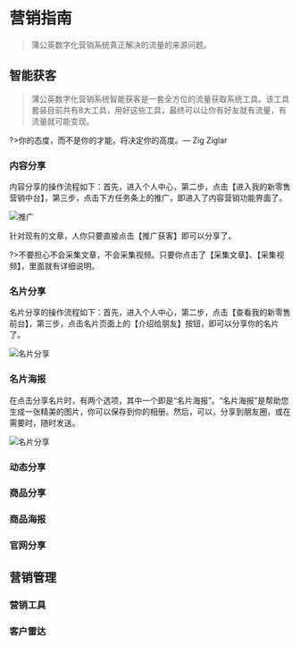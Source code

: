 # 营销指南
>蒲公英数字化营销系统真正解决的流量的来源问题。
## 智能获客
>蒲公英数字化营销系统智能获客是一套全方位的流量获取系统工具。该工具套装目前共有8大工具，用好这些工具，最终可以让你有好友就有流量，有流量就可能变现。
   
?>你的态度，而不是你的才能，将决定你的高度。— Zig Ziglar
  
### 内容分享
   
内容分享的操作流程如下：首先，进入个人中心，第二步，点击【进入我的新零售营销中台】，第三步，点击下方任务条上的推广，即进入了内容营销功能界面了。 
   
![推广](_images/promote.jpg ':size=540px')
  
针对现有的文章，人你只要直接点击【推广获客】即可以分享了。
  
?>不要担心不会采集文章，不会采集视频。只要你点击了【采集文章】、【采集视频】，里面就有详细说明。
  
### 名片分享
  
名片分享的操作流程如下：首先，进入个人中心，第二步，点击【查看我的新零售前台】，第三步，点击名片页面上的【介绍给朋友】按钮，即可以分享你的名片了。 
  
![名片分享](_images/share_addresscard.jpg ':size=540px')
  
### 名片海报
  
在点击分享名片时，有两个选项，其中一个即是“名片海报”。“名片海报”是帮助您生成一张精美的图片，你可以保存到你的相册。然后，可以，分享到朋友圈，或在需要时，随时发送。
  
![名片分享](_images/addresscard_poster.jpg ':size=540px')
  
### 动态分享
  
  
### 商品分享
  
  
### 商品海报
  
   
### 官网分享
  
## 营销管理
### 营销工具
### 客户雷达